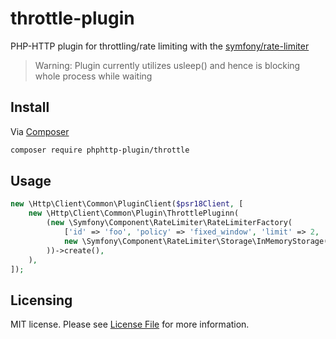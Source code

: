 # throttle-plugin
PHP-HTTP plugin for throttling/rate limiting with the [symfony/rate-limiter](https://symfony.com/doc/current/rate_limiter.html)

> Warning: Plugin currently utilizes usleep() and hence is blocking whole process while waiting

## Install

Via [Composer](https://getcomposer.org/doc/00-intro.md)

```bash
composer require phphttp-plugin/throttle
```
## Usage

```php
new \Http\Client\Common\PluginClient($psr18Client, [
    new \Http\Client\Common\Plugin\ThrottlePluginn(
        (new \Symfony\Component\RateLimiter\RateLimiterFactory(
            ['id' => 'foo', 'policy' => 'fixed_window', 'limit' => 2, 'interval' => '3 seconds'],
            new \Symfony\Component\RateLimiter\Storage\InMemoryStorage(),
        ))->create(),
    ),
]);
```

## Licensing

MIT license. Please see [License File](LICENSE) for more information.
